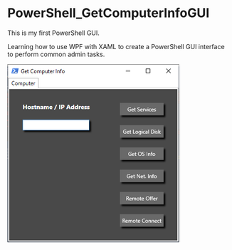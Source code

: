 # PowerShell_GetComputerInfoGUI

This is my first PowerShell GUI.

Learning how to use WPF with XAML to create a PowerShell GUI interface to perform common admin tasks.

![Alt text](/GetComputerInfoGUI.png "GetComputerInfoGUI")
